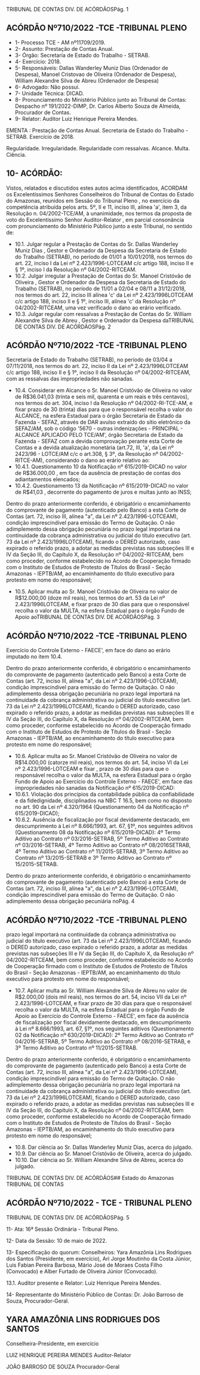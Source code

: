 TRIBUNAL DE CONTAS DIV. DE ACÓRDÃOSPág. 1

## ACÓRDÃO Nº710/2022 -TCE -TRIBUNAL PLENO

- 1- Processo TCE - AM nº11709/2019.
- 2- Assunto: Prestação de Contas Anual.
- 3- Órgão: Secretaria de Estado do Trabalho - SETRAB.
- 4- Exercício: 2018.
- 5- Responsáveis: Dallas  Wanderley  Muniz  Dias  (Ordenador  de  Despesa),  Manoel Cristovao  de  Oliveira  (Ordenador  de  Despesa),  William  Alexandre  Silva  de  Abreu (Ordenador de Despesa)
- 6- Advogado: Não possui.
- 7- Unidade Técnica: DICAD.
- 8- Pronunciamento do Ministério Público junto ao Tribunal de Contas: Despacho nº 191/2022-DIMP, Dr. Carlos Alberto Souza de Almeida, Procurador de Contas.
- 9- Relator: Auditor Luiz Henrique Pereira Mendes.

EMENTA : Prestação de Contas Anual. Secretaria de Estado do Trabalho - SETRAB. Exercício de 2018.

Regularidade. Irregularidade. Regularidade com ressalvas. Alcance. Multa. Ciência.

## 10-  ACÓRDÃO:

Vistos, relatados e discutidos estes autos acima identificados, ACORDAM os Excelentíssimos Senhores Conselheiros do Tribunal de Contas do Estado do Amazonas, reunidos em Sessão do Tribunal Pleno , no exercício da competência atribuída pelos arts. 5º, II e 11, inciso III, alínea 'a', item 3, da Resolução n. 04/2002-TCE/AM, à unanimidade, nos  termos  da  proposta  de  voto  do  Excelentíssimo  Senhor  Auditor-Relator ,  em  parcial consonância com pronunciamento do Ministério Público junto a este Tribunal, no sentido de:

- 10.1. Julgar regular a Prestação de Contas do Sr. Dallas Wanderley Muniz Dias ,  Gestor  e  Ordenador  da  Despesa  da  Secretaria  de  Estado  do Trabalho (SETRAB), no período de 01/01 a 10/01/2018, nos termos do art. 22, inciso I da Lei nº 2.423/1996-LOTCEAM c/c artigo 188, inciso II e § 1º, inciso I da Resolução nº 04/2002-RITCEAM.
- 10.2. Julgar irregular a  Prestação de Contas do Sr. Manoel Cristóvão de Oliveira , Gestor e Ordenador da Despesa da Secretaria de Estado do Trabalho (SETRAB), no período de 11/01 a 02/04 e 08/11 a 31/12/2018, nos  termos  do  art.  22,  inciso  III  alínea  'c'  da  Lei  nº  2.423/1996LOTCEAM  c/c  artigo  188,  inciso  II  e  §  1º,  inciso  III,  alínea  'c'  da Resolução nº 04/2002-RITCEAM, uma vez verificado o dano ao erário verificado.
- 10.3. Julgar regular com ressalvas a Prestação de Contas do Sr. William Alexandre  Silva  de  Abreu , Gestor  e  Ordenador  da  Despesa  daTRIBUNAL DE CONTAS DIV. DE ACÓRDÃOSPág. 2

## ACÓRDÃO Nº710/2022 -TCE -TRIBUNAL PLENO

Secretaria  de  Estado  do  Trabalho  (SETRAB),  no  período  de  03/04  a 07/11/2018,  nos  termos  do  art.  22,  inciso  II  da  Lei  nº  2.423/1996LOTCEAM c/c  artigo  188,  inciso  II  e  §  1º,  inciso  II  da  Resolução  nº 04/2002-RITCEAM, com as ressalvas das impropriedades não sanadas.

- 10.4. Considerar em Alcance o Sr. Manoel Cristóvão de Oliveira no valor de R$36.041,03 (trinta e seis mil, quarenta e um reais e três centavos), nos termos do art. 304, inciso I da Resolução nº 04/2002-RI-TCE-AM, e fixar prazo de 30 (trinta) dias para que o responsável recolha o valor do ALCANCE, na esfera Estadual para o órgão Secretaria de Estado da Fazenda - SEFAZ, através de DAR avulso extraído do sítio eletrônico da SEFAZ/AM, sob o código '5670 - outras indenizações - PRINCIPAL - ALCANCE APLICADO PELO TCE/AM', órgão Secretaria de Estado da Fazenda - SEFAZ com a devida comprovação perante esta Corte de Contas  e  a  devida  atualização  monetária  (art.72,  III,  'a',  da  Lei  nº 2423/96 - LOTCE/AM c/c o art.308, § 3º, da Resolução nº 04/2002-RITCE-AM), considerando o dano ao erário relativo ao:
- 10.4.1. Questionamento 10 da Notificação nº 615/2019-DICAD no valor de R$36.000,00 ,  em  face  da  ausência  de  prestação  de  contas  dos adiantamentos elencados;
- 10.4.2. Questionamento 13 da Notificação nº 615/2019-DICAD no valor de R$41,03 , decorrente do pagamento de juros e multas junto ao INSS;

Dentro do prazo anteriormente conferido, é obrigatório o encaminhamento  do  comprovante  de  pagamento  (autenticado  pelo Banco) a esta Corte de Contas (art. 72, inciso III, alínea "a", da Lei nº 2.423/1996-LOTCEAM),  condição  imprescindível para emissão  do Termo de Quitação. O não adimplemento dessa obrigação pecuniária no prazo  legal  importará  na  continuidade  da  cobrança  administrativa  ou judicial do título executivo (art. 73 da Lei nº 2.423/1996LOTCEAM), ficando  o  DERED  autorizado,  caso  expirado  o  referido prazo, a adotar as medidas previstas nas subseções III e IV da Seção III, do  Capítulo  X, da  Resolução  nº  04/2002-RITCEAM,  bem  como proceder, conforme estabelecido no Acordo de Cooperação firmado com o Instituto de Estudos de Protesto de Títulos do Brasil - Seção Amazonas - IEPTB/AM, ao encaminhamento do título executivo para protesto em nome do responsável;

- 10.5. Aplicar  multa ao Sr.  Manoel  Cristóvão  de  Oliveira no  valor de R$12.000,00 (doze mil reais), nos termos do art. 53 da Lei nº 2.423/1996LOTCEAM, e fixar prazo de 30 dias para que o responsável recolha o valor da MULTA, na esfera Estadual para o órgão Fundo de Apoio aoTRIBUNAL DE CONTAS DIV. DE ACÓRDÃOSPág. 3

## ACÓRDÃO Nº710/2022 -TCE -TRIBUNAL PLENO

Exercício  do  Controle  Externo  -  FAECE',  em  face  do  dano  ao  erário imputado no item 10.4.

Dentro do prazo anteriormente conferido, é obrigatório o encaminhamento  do  comprovante  de  pagamento  (autenticado  pelo Banco) a esta Corte de Contas (art. 72, inciso III, alínea "a", da Lei nº 2.423/1996-LOTCEAM),  condição  imprescindível para emissão  do Termo de Quitação. O não adimplemento dessa obrigação pecuniária no prazo  legal  importará  na  continuidade  da  cobrança  administrativa  ou judicial do título executivo (art. 73 da Lei nº 2.423/1996LOTCEAM), ficando  o  DERED  autorizado,  caso  expirado  o  referido prazo, a adotar as medidas previstas nas subseções III e IV da Seção III, do  Capítulo  X, da  Resolução  nº  04/2002-RITCEAM,  bem  como proceder, conforme estabelecido no Acordo de Cooperação firmado com o Instituto de Estudos de Protesto de Títulos do Brasil - Seção Amazonas - IEPTB/AM, ao encaminhamento do título executivo para protesto em nome do responsável;

- 10.6. Aplicar  multa ao Sr.  Manoel  Cristóvão  de  Oliveira no  valor de R$14.000,00 (catorze mil reais), nos termos do art. 54, inciso VI da Lei nº 2.423/1996-LOTCEAM   e  fixar , prazo  de  30  dias para  que  o responsável recolha o valor da MULTA, na esfera Estadual para o órgão Fundo de Apoio ao Exercício do Controle Externo - FAECE', em face das impropriedades não sanadas da Notificação nº 615/2019-DICAD:
- 10.6.1. Violação dos princípios da contabilidade pública da confiabilidade  e  da  fidedignidade,  disciplinados  na  NBC  T  16.5,  bem como no disposto no art. 90 da Lei nº 4.320/1964 (Questionamento 04 da Notificação nº 615/2019-DICAD);
- 10.6.2. Ausência de fiscalização por fiscal devidamente destacado, em descumprimento à Lei nº 8.666/1993, art. 67, §1º, nos seguintes aditivos (Questionamento  08  da  Notificação  nº  615/2019-DICAD): 4º  Termo Aditivo ao Contrato nº 03/2016-SETRAB, 5º Termo Aditivo ao Contrato nº 03/2016-SETRAB, 4º Termo Aditivo ao Contrato nº 08/2016SETRAB, 4º Termo Aditivo ao Contrato nº 11/2015-SETRAB, 3º Termo Aditivo ao Contrato nº 13/2015-SETRAB e 3º Termo Aditivo ao Contrato nº 15/2015-SETRAB.

Dentro do prazo anteriormente conferido, é obrigatório o encaminhamento  do  comprovante  de  pagamento  (autenticado  pelo Banco) a esta Corte de Contas (art. 72, inciso III, alínea "a", da Lei nº 2.423/1996-LOTCEAM),  condição  imprescindível para emissão  do Termo de Quitação. O não adimplemento dessa obrigação pecuniária noPág. 4

## ACÓRDÃO Nº710/2022 -TCE -TRIBUNAL PLENO

prazo  legal  importará  na  continuidade  da  cobrança  administrativa  ou judicial do título executivo (art. 73 da Lei nº 2.423/1996LOTCEAM), ficando  o  DERED  autorizado,  caso  expirado  o  referido prazo, a adotar as medidas previstas nas subseções III e IV da Seção III, do  Capítulo  X, da  Resolução  nº  04/2002-RITCEAM,  bem  como proceder, conforme estabelecido no Acordo de Cooperação firmado com o Instituto de Estudos de Protesto de Títulos do Brasil - Seção Amazonas - IEPTB/AM, ao encaminhamento do título executivo para protesto em nome do responsável;

- 10.7. Aplicar multa ao Sr. William Alexandre Silva de Abreu no valor de R$2.000,00 (dois mil reais), nos termos do art. 54, inciso VII da Lei nº 2.423/1996-LOTCEAM, e fixar prazo de 30 dias para que o responsável recolha o valor da MULTA, na esfera Estadual para o órgão Fundo de Apoio ao Exercício do Controle Externo - FAECE',  em face da ausência de fiscalização por fiscal devidamente destacado, em descumprimento à Lei nº 8.666/1993, art. 67, §1º, nos seguintes aditivos (Questionamento 02 da Notificação nº 630/2019-DICAD): 2º Termo Aditivo ao Contrato nº 04/2016-SETRAB, 5º Termo Aditivo ao Contrato nº 08/2016-SETRAB, e 3º Termo Aditivo ao Contrato nº 11/2015-SETRAB.

Dentro do prazo anteriormente conferido, é obrigatório o encaminhamento  do  comprovante  de  pagamento  (autenticado  pelo Banco) a esta Corte de Contas (art. 72, inciso III, alínea "a", da Lei nº 2.423/1996-LOTCEAM),  condição  imprescindível para emissão  do Termo de Quitação. O não adimplemento dessa obrigação pecuniária no prazo  legal  importará  na  continuidade  da  cobrança  administrativa  ou judicial do título executivo (art. 73 da Lei nº 2.423/1996LOTCEAM), ficando  o  DERED  autorizado,  caso  expirado  o  referido prazo, a adotar as medidas previstas nas subseções III e IV da Seção III, do  Capítulo  X, da  Resolução  nº  04/2002-RITCEAM,  bem  como proceder, conforme estabelecido no Acordo de Cooperação firmado com o Instituto de Estudos de Protesto de Títulos do Brasil - Seção Amazonas - IEPTB/AM, ao encaminhamento do título executivo para protesto em nome do responsável;

- 10.8. Dar ciência ao Sr. Dallas Wanderley Muniz Dias, acerca do julgado.
- 10.9. Dar ciência ao Sr. Manoel Cristóvão de Oliveira, acerca do julgado.
- 10.10.  Dar  ciência ao Sr.  William  Alexandre  Silva  de  Abreu, acerca  do julgado.

TRIBUNAL DE CONTAS DIV. DE ACÓRDÃOS## Estado do Amazonas TRIBUNAL DE CONTAS

## ACÓRDÃO Nº710/2022 - TCE - TRIBUNAL PLENO

TRIBUNAL DE CONTAS DIV. DE ACÓRDÃOSPág. 5

11-  Ata: 16ª Sessão Ordinária - Tribunal Pleno.

12-  Data da Sessão: 10 de maio de 2022.

13-  Especificação do quorum: Conselheiros: Yara Amazônia Lins Rodrigues dos Santos (Presidente,  em  exercício),  Ari  Jorge  Moutinho  da  Costa  Júnior,  Luis  Fabian  Pereira Barbosa, Mário José de Moraes Costa Filho (Convocado) e Alber Furtado de Oliveira Júnior (Convocado).

13.1. Auditor presente e Relator: Luiz Henrique Pereira Mendes.

14-  Representante  do  Ministério  Público  de  Contas: Dr.  João  Barroso  de  Souza, Procurador-Geral.

## YARA AMAZÔNIA LINS RODRIGUES DOS SANTOS

Conselheira-Presidente, em exercício

LUIZ HENRIQUE PEREIRA MENDES Auditor-Relator

JOÃO BARROSO DE SOUZA Procurador-Geral